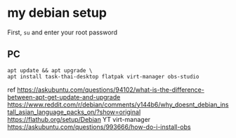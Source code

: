 # my debian setup

First,
`su`
and enter your root password

## PC
```
apt update && apt upgrade \
apt install task-thai-desktop flatpak virt-manager obs-studio
```

ref
https://askubuntu.com/questions/94102/what-is-the-difference-between-apt-get-update-and-upgrade
https://www.reddit.com/r/debian/comments/y144b6/why_doesnt_debian_install_asian_language_packs_on/?show=original
https://flathub.org/setup/Debian
YT virt-manager
https://askubuntu.com/questions/993666/how-do-i-install-obs
